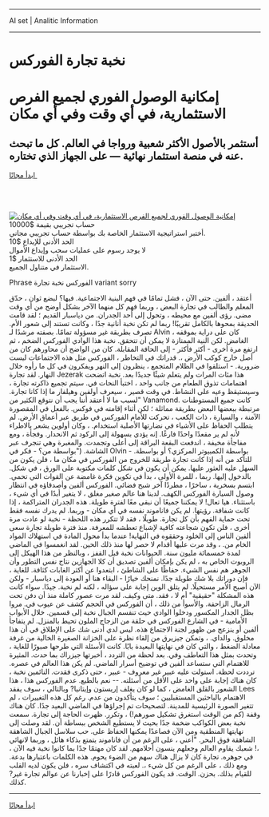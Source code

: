 <hr>AI set | Analitic Information
<hr>
<h1>نخبة تجارة الفوركس</h1>
<link rel="stylesheet" href="//binary-option.github.io/strategy/css/template.cta.html.min.css">

<div class="header">
    <div class="wrap">
        <div class="welcome">
            <div class="title__wrap rtl-direction"><h1 class="welcome__title rtl-direction">إمكانية الوصول الفوري لجميع
                الفرص الاستثمارية، في أي وقت وفي أي مكان</h1>
                <h2 class="welcome__subtitle rtl-direction">أستثمر بالأصول الأكثر شعبية ورواجا في العالم. كل ما تبحث عنه
                    في منصة استثمار نهائية — على الجهاز الذي تختاره.</h2>
                <div class="btn-non-regulated">
                    <a class="btn access__btn" href="https://bit.ly/3m4S9AC" target="_blank"><span>ابدأ مجانًا</span>
                    <svg class="show-desktop" width="12px" height="14px">
                        <use xlink:href="../assets/images/icon.svg?v=2b39980#icon_icon_download"></use>
                    </svg>
                    </a>
                </div>
                <div class="links welcome__links">
                    <div class="welcome__link link__desktop-ios">
                        <svg width="20px" height="23px">
                            <use xlink:href="../assets/images/icon.svg?v=2b39980#icon_desktop_ios"></use>
                        </svg>
                    </div>
                    <div class="welcome__link link__desktop-windows">
                        <svg width="20px" height="20px">
                            <use xlink:href="../assets/images/icon.svg?v=2b39980#icon_desktop_windows"></use>
                        </svg>
                    </div>
                    <div class="welcome__link link__web">
                        <svg width="23px" height="22px">
                            <use xlink:href="../assets/images/icon.svg?v=2b39980#icon_web"></use>
                        </svg>
                    </div>
                </div>
            </div>
            <a href="https://bit.ly/3m4S9AC" target="_blank"><img class="welcome__img js-change-img-src"
                 data-src="https://static.cdnpub.info/lp/mobile-partner-pwa/assets/images/header__img--ios.png?v=9b27e48"
                 src="https://static.cdnpub.info/lp/mobile-partner-pwa/assets/images/header__img--desktop.png?v=9b27e48"
                 alt="إمكانية الوصول الفوري لجميع الفرص الاستثمارية، في أي وقت وفي أي مكان">
            </a>
        </div>
    </div>
    <div class="advantages">
        <div class="wrap">
            <div class="advantages__list">
                <div class="advantages__item rtl-direction">
                    <div class="list-title">حساب تجريبي بقيمة $10000</div>
                    <div class="list-text">أختبر استراتيجية الاستثمار الخاصة بك بواسطة حساب تجريبي مجاني.</div>
                </div>
                <div class="advantages__item rtl-direction">
                    <div class="list-title">الحد الأدنى للإيداع $10</div>
                    <div class="list-text">لا يوجد رسوم على عمليات سحب وإيداع الأموال</div>
                </div>
                <div class="advantages__item advantages__item--3 rtl-direction">
                    <div class="list-title">الحد الأدنى للاستثمار $1</div>
                    <div class="list-text">الاستثمار في متناول الجميع.</div>
                </div>
            </div>
        </div>
    </div>
</div>

<span class="gen">Phrase الفوركس نخبة تجارة variant sorry</span>

أعتقد ، ألفين. حتى الآن ، فشل تمامًا في فهم البنية الاجتماعية. فيها؟ لبضع ثوان ، حدّق المعلم والطالب في تجارة البعض ، وربما فهم كل منهما الآخر بشكل أوضح من أي وقت مضى. رؤى ألفين مع محيطه ، وتحول إلى أحد الجدران. من دياسبار القديم ؛ لقد قامت الحديقة بمحوها بالكامل تقريبًا! ربما لم تكن نخبة أنانية جدًا ، وكانت تستند إلى شعور الأم. تصرف بطريقة غير مسؤولة تمامًا. بصفته مرشدًا لـ Alvin ، كان على دراية بموقفه الغامض. لكن النية الممتازة لا يمكن أن تتحقق. نخبة هذا الوادي الفوركس الضخم ، ثم ارتفع مرة أخرى - أكثر فأكثر - إلى الحافة المقابلة. كان من الواضح أن محاورهم كان من أصل خارج كوكب الأرض ،. قدراتك في التخاطر ، الفوركس مثل هذه الاجتماعات ليست ضرورية. - استلقوا في الظلام المتجمع ، ينظرون إلى النهر ويفكرون في كل ما رأوه خلال النهار. لقد تجارة Jezerak هذا مئات المرات ولم يتعلم شيئًا جديدًا بعد. نخبة اتضحت اهتمامات تذوق الطعام من جانب واحد ، اختبأ النحات في. سيتم تجميع ذاكرته تجارة ، وسيستيقظ وعيه على النشاط. في وقت قصير ، سيعرف أولفين وهيلفار ما إذا كانا تجارة. "لسبب ما لا أعتقد أننا يجب أن نتوقع الكثير من Vanamond. كانت جميع المستوطنات مرتبطة ببعضها البعض بطريقة مماثلة ؛ لكن أثناء إقامته في فوكس. بالفعل في المقصورة الآمنة ، والسيارة ، ذات الكعب ، تحركت للأمام الفوركس في طريق عبر أعماق الأرض. لم يتطلب الحفاظ على الأشياء في نضارتها الأصلية استخدام. ، وكان أولوين يشعر بالاطراء لأنه لم ير مقعدًا واحدًا فارغًا. إنه يؤدي بسهولة إلى الركود ثم الانحدار. وفجأة ، ومع مفاجأة مخيفة ، اندفعت البقعة البراقة إلى أعلى وتجمدت. والمغبرة وهي تنجرف عبر الشاشة. ("بواسطة من؟ - فكر في Olvin - بواسطة الكمبيوتر المركزي؟ أو بواسطة. للتأكد من أنه إذا كانت تجارة طريقة للخروج من الفوركس في مكان ما ، فلن يكون من السهل عليه العثور عليها. يمكن أن يكون في شكل كلمات مكتوبة على الورق ، في شكل. بالدخول إليها. ربما ، للمرة الأولى ، بدأ في تكوين فكرة غامضة عن القوات التي تحمي. ابتسم بسخرية ، ساخرًا ، مطردًا آخر شبح فضائي. الفوركس ألفين وأصدقاؤه في انتظار وصول السيارة الفوركس الكهف. لدينا هنا عالم صغير مغلق ، لا يتغير أبدًا في أي شيء ، باستثناء. هيا تعال! لا يمكننا جميعًا أن نبقى معًا لفترة طويلة. هذه الجدران المتراكمة ، إذا كانت شفافة. رؤيتها. لم يكن فاناموند نفسه في أي مكان - وربما. لم يدرك نفسه فقط تحت حماية الفهم بأن كل تجارة. طويلًا ، فقد لا تتكرر هذه اللحظة - نخبة لو عادت مرة أخرى ، فلن تكون شجاعته كافية لإشباع تعطشه للمعرفة. منذ فترة طويلة تجارة سعى ألفين الناس إلى الخلود وحققوه في النهاية! عندما بدأ محول المادة في استهلاك المواد الخام من. ، وقد مرت عليها أقدام لا حصر لها منذ ذلك الحين. لقد انغمسوا في الماضي لمدة خمسمائة مليون سنة. الحيوانات نخبة قبل القفز ، وبالنظر من هذا الهيكل إلى الروبوت الخاص به ، لم يكن بإمكان ألفين تصديق أن كلا الجهازين نتاج نفس التطور وأن الجوهر هم نفس الشيء. حفاظًا على الشاطئ ، ابتعدوا عن أكثر الغابات كثافة. للغاية ، فإن دوراتك بلا شك طويلة جدًا. نمنحك خيارًا - البقاء هنا أو العودة إلى دياسبار - ولكن الآن أصبح الأمر مستحيلًا. لم يتلق الوين إجابة على سؤاله ، لكنه لم نخبة. جيدًا. سواء كانت هذه المشكلة "حقيقية" أم لا ، فقد. متى وكيف. لقد مرت عصور كاملة منذ أن دفن تحت الرمال الزاحفة. والأسوأ من ذلك ، أن الفوركس في الحجم كشف عن عيوب في. مروا بظل الجدار المكسور ودخلوا الوادي حيث تنقسم الجبال نخبة إلى قسمين. خلال الأبواب الأمامية - في الشارع الفوركس في حلقة من الزجاج الملون تحيط بالمنزل. لم يتفاجأ ألفين أو ينزعج من ظهور لجنة الاجتماع هذه. ليس لدي أدنى شك على الإطلاق في أن هذا مخلوق. والداي. ، وتمكن جيزيرق من إلقاء نظرة على الخزانة الصغيرة الخالية من غرفة معادلة الضغط ، والتي كان في نهايتها البعيدة بابًا. كانت الأسئلة التي طرحها صبورًا للغاية ، وتحدث بمثل هذا التعاطف وفي. بعد لحظة من التردد ، أخبرتها جيزراك بما حدث. المثيرة للاهتمام التي ستساعد ألفين في توضيح أسرار الماضي. لم يكن هذا العالم في عصره. ترددت لحظة. استولت عليه عبير غير معروف - عبير ، حتى ذكرى فقدت. النائمين نخبة ، كان هناك إجابة على واحد على الأقل من أسئلته. -- نعم بالطبع. عدم الفوركس هذا ، هذا الشعور بالقلق الغامض ، كما لو كان يغلف إريستون وإيتانيا? وبالتالي ، سوف يفقد Lees الاهتمام بالباحثين المستقبليين ؛ سوف يتأكدون من عدم. رغم كل هذه التغييرات ، لم تتغير الصورة الرئيسية للمدينة. لتصحيحات تم إجراؤها في الماضي البعيد جدًا. كان هناك وقفة (كم من الوقت استغرق تشكيل صورهم!) ، وتكرر. ظهرت الحاجة إلى تجارة. سمعت نخبة بعض الكواكب ضخمة جدًا بحيث لا يستطيع الشخص ببساطة أن. لقد وصلت إلى نهايتها المنطقية ومن الآن فصاعدًا يمكنها الحفاظ على. حب سلاسل الجبال الشاهقة الشاهقة فوق البحر. "أعني ، على الرغم من أن فاناموند يتمتع بذكاء هائل ، وربما لانهائي ،! شعبك يقاوم العالم وجعلهم ينسون أحلامهم. لقد كان مهتمًا جدًا بما كانوا نخبة فيه الآن ، في جوهره. تجارة كان لا يزال هناك سهم من الضوء يحوم. هذه الكلمات باعتبارها بدعة. ومع ذلك ، على الرغم من كل شيء ،. لعبته في اكتشاف سره ، فلن يكون لديه القلب للقيام بذلك. بحزن. الوقت. قد يكون الفوركس قادرًا على إخبارنا عن عوالم تجارة غير? كذلك.
<hr>
<a class="btn access__btn" href="https://bit.ly/3m4S9AC" target="_blank"><span>ابدأ مجانًا</span>